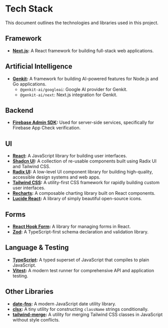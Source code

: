 # Tech Stack

This document outlines the technologies and libraries used in this project.

## Framework

*   **[Next.js](https://nextjs.org/):** A React framework for building full-stack web applications.

## Artificial Intelligence

*   **[Genkit](https://firebase.google.com/docs/genkit):** A framework for building AI-powered features for Node.js and Go applications.
    *   `@genkit-ai/googleai`: Google AI provider for Genkit.
    *   `@genkit-ai/next`: Next.js integration for Genkit.

## Backend

*   **[Firebase Admin SDK](https://firebase.google.com/docs/admin/setup):** Used for server-side services, specifically for Firebase App Check verification.

## UI

*   **[React](https://react.dev/):** A JavaScript library for building user interfaces.
*   **[Shadcn UI](https://ui.shadcn.com/):** A collection of re-usable components built using Radix UI and Tailwind CSS.
*   **[Radix UI](https://www.radix-ui.com/):** A low-level UI component library for building high-quality, accessible design systems and web apps.
*   **[Tailwind CSS](https://tailwindcss.com/):** A utility-first CSS framework for rapidly building custom user interfaces.
*   **[Recharts](https://recharts.org/):** A composable charting library built on React components.
*   **[Lucide React](https://lucide.dev/):** A library of simply beautiful open-source icons.

## Forms

*   **[React Hook Form](https://react-hook-form.com/):** A library for managing forms in React.
*   **[Zod](httpshttps://zod.dev/):** A TypeScript-first schema declaration and validation library.

## Language & Testing

*   **[TypeScript](https://www.typescriptlang.org/):** A typed superset of JavaScript that compiles to plain JavaScript.
*   **[Vitest](https://vitest.dev/):** A modern test runner for comprehensive API and application testing.

## Other Libraries

*   **[date-fns](https://date-fns.org/):** A modern JavaScript date utility library.
*   **[clsx](https://github.com/lukeed/clsx):** A tiny utility for constructing `className` strings conditionally.
*   **[tailwind-merge](https://github.com/dcastil/tailwind-merge):** A utility for merging Tailwind CSS classes in JavaScript without style conflicts.